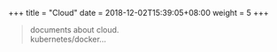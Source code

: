 +++
title = "Cloud"
date =  2018-12-02T15:39:05+08:00
weight = 5
+++

> documents about cloud.    
kubernetes/docker...